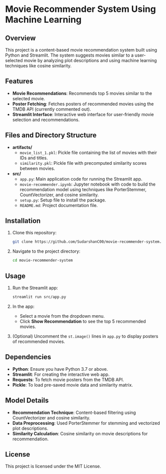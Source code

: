 # Movie Recommender System Using Machine Learning

## Overview
This project is a content-based movie recommendation system built using Python and Streamlit. The system suggests movies similar to a user-selected movie by analyzing plot descriptions and using machine learning techniques like cosine similarity.

## Features
- **Movie Recommendations**: Recommends top 5 movies similar to the selected movie.
- **Poster Fetching**: Fetches posters of recommended movies using the TMDB API (currently commented out).
- **Streamlit Interface**: Interactive web interface for user-friendly movie selection and recommendations.

## Files and Directory Structure
- **artifacts/**
  - `movie_list_1.pkl`: Pickle file containing the list of movies with their IDs and titles.
  - `similarity.pkl`: Pickle file with precomputed similarity scores between movies.
- **src/**
  - `app.py`: Main application code for running the Streamlit app.
  - `movie-recommender.ipynb`: Jupyter notebook with code to build the recommendation model using techniques like PorterStemmer, CountVectorizer, and cosine similarity.
  - `setup.py`: Setup file to install the package.
  - `README.md`: Project documentation file.

## Installation
1. Clone this repository:
   ```bash
   git clone https://github.com/SudarshanC00/movie-recommender-system.git
   ```
2. Navigate to the project directory:
   ```bash
   cd movie-recommender-system
   ```
   
## Usage
1. Run the Streamlit app:
   ```bash
   streamlit run src/app.py
   ```
2. In the app:
   - Select a movie from the dropdown menu.
   - Click **Show Recommendation** to see the top 5 recommended movies.

3. (Optional) Uncomment the `st.image()` lines in `app.py` to display posters of recommended movies.

## Dependencies
- **Python**: Ensure you have Python 3.7 or above.
- **Streamlit**: For creating the interactive web app.
- **Requests**: To fetch movie posters from the TMDB API.
- **Pickle**: To load pre-saved movie data and similarity matrix.

## Model Details
- **Recommendation Technique**: Content-based filtering using CountVectorizer and cosine similarity.
- **Data Preprocessing**: Used PorterStemmer for stemming and vectorized plot descriptions.
- **Similarity Calculation**: Cosine similarity on movie descriptions for recommendation.

## License
This project is licensed under the MIT License.
